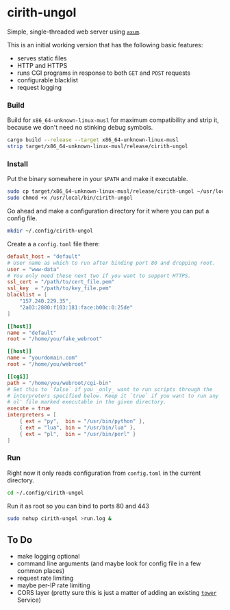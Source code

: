 # cirith-ungol
Simple, single-threaded web server using
[`axum`](https://github.com/tokio-rs/axum).

This is an initial working version that has the following basic features:

  * serves static files
  * HTTP and HTTPS
  * runs CGI programs in response to both `GET` and `POST` requests
  * configurable blacklist
  * request logging

### Build

Build for `x86_64-unknown-linux-musl` for maximum compatibility and
strip it, because we don't need no stinking debug symbols.

```sh
cargo build --release --target x86_64-unknown-linux-musl
strip target/x86_64-unknown-linux-musl/release/cirith-ungol
```

### Install

Put the binary somewhere in your `$PATH` and make it executable.

```sh
sudo cp target/x86_64-unknown-linux-musl/release/cirith-ungol ~/usr/local/bin/
sudo chmod +x /usr/local/bin/cirith-ungol
```

Go ahead and make a configuration directory for it where you can put a
config file.

```sh
mkdir ~/.config/cirith-ungol
```

Create a a `config.toml` file there:

```toml
default_host = "default"
# User name as which to run after binding port 80 and dropping root.
user = "www-data"
# You only need these next two if you want to support HTTPS.
ssl_cert = "/path/to/cert_file.pem"
ssl_key  = "/path/to/key_file.pem"
blacklist = [
    "157.240.229.35",
    "2a03:2880:f103:181:face:b00c:0:25de"
]

[[host]]
name = "default"
root = "/home/you/fake_webroot"

[[host]]
name = "yourdomain.com"
root = "/home/you/webroot"

[[cgi]]
path = "/home/you/webroot/cgi-bin"
# Set this to `false` if you _only_ want to run scripts through the
# interpreters specified below. Keep it `true` if you want to run any
# ol' file marked executable in the given directory.
execute = true
interpreters = [
    { ext = "py",  bin = "/usr/bin/python" },
    { ext = "lua", bin = "/usr/bin/lua" },
    { ext = "pl",  bin = "/usr/bin/perl" }
]
```

### Run

Right now it only reads configuration from `config.toml` in the current
directory.

```sh
cd ~/.config/cirith-ungol
```

Run it as root so you can bind to ports 80 and 443

```sh
sudo nohup cirith-ungol >run.log &
```

## To Do

  * make logging optional
  * command line arguments (and maybe look for config file in a few
    common places)
  * request rate limiting
  * maybe per-IP rate limiting
  * CORS layer (pretty sure this is just a matter of adding an existing
    [`tower`](https://github.com/tower-rs/tower) Service)